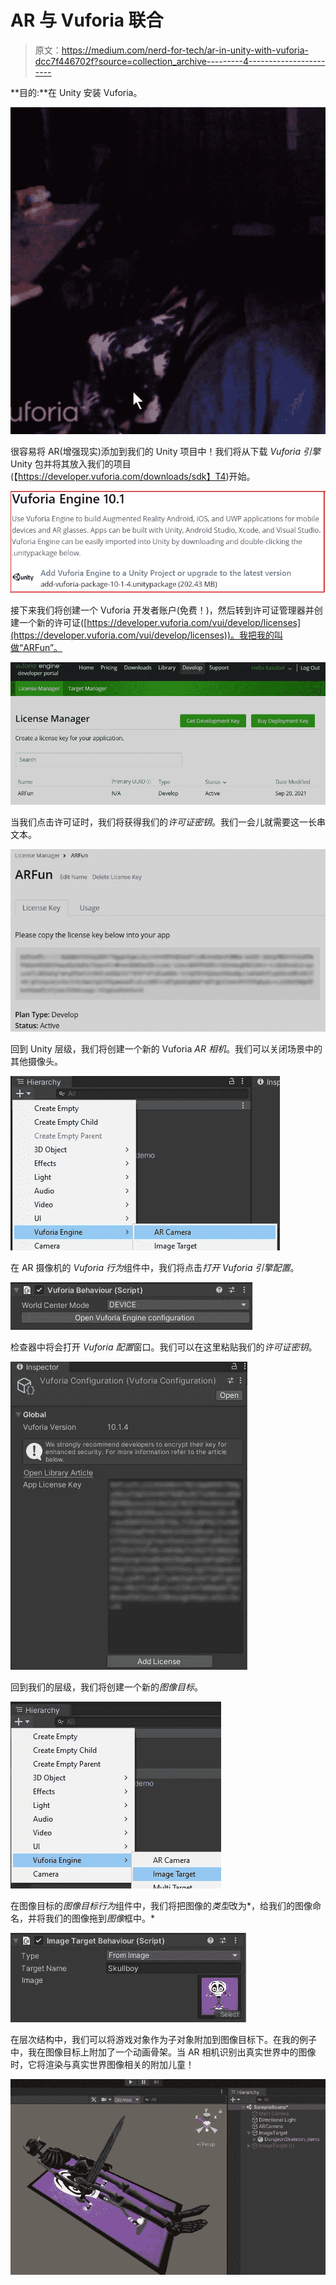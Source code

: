 # AR 与 Vuforia 联合

> 原文：<https://medium.com/nerd-for-tech/ar-in-unity-with-vuforia-dcc7f446702f?source=collection_archive---------4----------------------->

**目的:**在 Unity 安装 Vuforia。

![](img/17ab1e37f1a5a4ca6d6f5dc67fa21a98.png)

很容易将 AR(增强现实)添加到我们的 Unity 项目中！我们将从下载 *Vuforia 引擎* Unity 包并将其放入我们的项目(【https://developer.vuforia.com/downloads/sdk】T4)开始。

![](img/ffda5a1a6022d5cb328a561ddea6e284.png)

接下来我们将创建一个 Vuforia 开发者账户(免费！)，然后转到许可证管理器并创建一个新的许可证([https://developer.vuforia.com/vui/develop/licenses](https://developer.vuforia.com/vui/develop/licenses))。我把我的叫做“ARFun”。

![](img/ad6970ff517eb1d7929f9cd8f0031c8d.png)

当我们点击许可证时，我们将获得我们的*许可证密钥*。我们一会儿就需要这一长串文本。

![](img/efb7a06bffb6348797e889075015cc12.png)

回到 Unity 层级，我们将创建一个新的 Vuforia *AR 相机*。我们可以关闭场景中的其他摄像头。

![](img/d431aa6d318936a66c7bae7b8ba20c30.png)

在 AR 摄像机的 *Vuforia 行为*组件中，我们将点击*打开 Vuforia 引擎配置*。

![](img/f34d4cf5c115e184836ab58e02a92425.png)

检查器中将会打开 *Vuforia 配置*窗口。我们可以在这里粘贴我们的*许可证密钥*。

![](img/806f43ac41f73c8f5ac3b86a0a0235c4.png)

回到我们的层级，我们将创建一个新的*图像目标*。

![](img/b3154362c903edac64b248b887cbf59b.png)

在图像目标的*图像目标行为*组件中，我们将把图像的*类型*改为*，给我们的图像命名，并将我们的图像拖到*图像*框中。*

![](img/15d515bda47ac1ef5991a9eb26043b5b.png)

在层次结构中，我们可以将游戏对象作为子对象附加到图像目标下。在我的例子中，我在图像目标上附加了一个动画骨架。当 AR 相机识别出真实世界中的图像时，它将渲染与真实世界图像相关的附加儿童！

![](img/63c97e4212d975d7b485fc843201ebb1.png)
